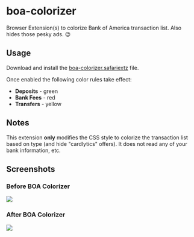 # boa-colorizer
Browser Extension(s) to colorize Bank of America transaction list.  Also hides those pesky ads. :wink:

## Usage
Download and install the [boa-colorizer.safariextz](https://github.com/jguice/boa-colorizer/raw/master/boa-colorizer.safariextz) file.

Once enabled the following color rules take effect:
- **Deposits** - green
- **Bank Fees** - red
- **Transfers** - yellow

## Notes
This extension **only** modifies the CSS style to colorize the transaction list based on type (and hide "cardlytics" offers).  It does not read any of your bank information, etc.

## Screenshots
### Before BOA Colorizer
![](https://raw.githubusercontent.com/wiki/jguice/boa-colorizer/files/before-boa-colorizer.png)

### After BOA Colorizer
![](https://raw.githubusercontent.com/wiki/jguice/boa-colorizer/files/after-boa-colorizer.png)
